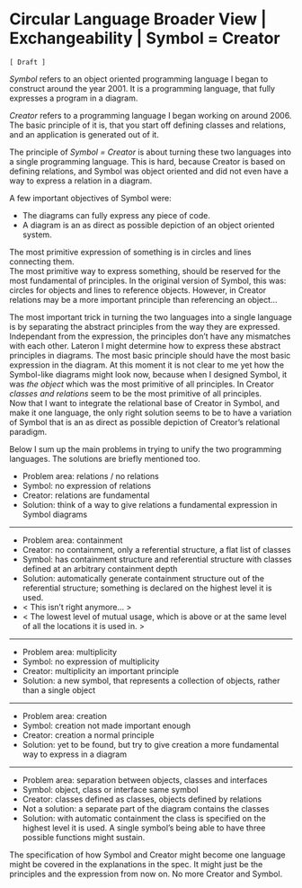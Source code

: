 ﻿Circular Language Broader View | Exchangeability | Symbol = Creator
===================================================================

`[ Draft ]`

*Symbol* refers to an object oriented programming language I began to construct around the year 2001. It is a programming language, that fully expresses a program in a diagram.

*Creator* refers to a programming language I began working on around 2006. The basic principle of it is, that you start off defining classes and relations, and an application is generated out of it.

The principle of *Symbol = Creator* is about turning these two languages into a single programming language. This is hard, because Creator is based on defining relations, and Symbol was object oriented and did not even have a way to express a relation in a diagram.

A few important objectives of Symbol were:

- The diagrams can fully express any piece of code. 
- A diagram is an as direct as possible depiction of an object oriented system.

The most primitive expression of something is in circles and lines connecting them.  
The most primitive way to express something, should be reserved for the most fundamental of principles. In the original version of Symbol, this was: circles for objects and lines to reference objects. However, in Creator relations may be a more important principle than referencing an object...

The most important trick in turning the two languages into a single language is by separating the abstract principles from the way they are expressed. Independant from the expression, the principles don’t have any mismatches with each other. Lateron I might determine how to express these abstract principles in diagrams. The most basic principle should have the most basic expression in the diagram. At this moment it is not clear to me yet how the Symbol-like diagrams might look now, because when I designed Symbol, it was *the object* which was the most primitive of all principles. In Creator *classes and relations* seem to be the most primitive of all principles.  
Now that I want to integrate the relational base of Creator in Symbol, and make it one language, the only right solution seems to be to have a variation of Symbol that is an as direct as possible depiction of Creator’s relational paradigm.

Below I sum up the main problems in trying to unify the two programming languages. The solutions are briefly mentioned too.

- Problem area: relations / no relations
- Symbol: no expression of relations
- Creator: relations are fundamental
- Solution: think of a way to give relations a fundamental expression in Symbol diagrams
-----
- Problem area: containment
- Creator: no containment, only a referential structure, a flat list of classes
- Symbol: has containment structure and referential structure with classes defined at an arbitrary containment depth
- Solution: automatically generate containment structure out of the referential structure; something is declared on the highest level it is used.
- < This isn’t right anymore... >
- < The lowest level of mutual usage, which is above or at the same level of all the locations it is used in. >
-----
- Problem area: multiplicity
- Symbol: no expression of multiplicity
- Creator: multiplicity an important principle
- Solution: a new symbol, that represents a collection of objects, rather than a single object
----- 
- Problem area: creation
- Symbol: creation not made important enough
- Creator: creation a normal principle
- Solution: yet to be found, but try to give creation a more fundamental way to express in a diagram
----- 
- Problem area: separation between objects, classes and interfaces
- Symbol: object, class or interface same symbol
- Creator: classes defined as classes, objects defined by relations
- Not a solution: a separate part of the diagram contains the classes
- Solution: with automatic containment the class is specified on the highest level it is used. A single symbol’s being able to have three possible functions might sustain.

The specification of how Symbol and Creator might become one language might be covered in the explanations in the spec. It might just be the principles and the expression from now on. No more Creator and Symbol.